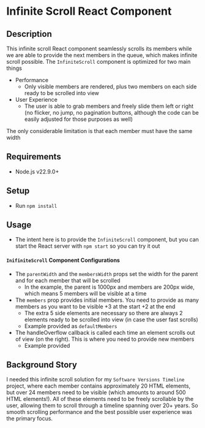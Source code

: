 # Infinite Scroll React Component

## Description
This infinite scroll React component seamlessly scrolls its members while we are able to provide the next members in the queue, which makes infinite scroll possible. The `InfiniteScroll` component is optimized for two main things
- Performance
  - Only visible members are rendered, plus two members on each side ready to be scrolled into view
- User Experience
  - The user is able to grab members and freely slide them left or right (no flicker, no jump, no pagination buttons, although the code can be easily adjusted for those purposes as well)

The only considerable limitation is that each member must have the same width

## Requirements
 - Node.js v22.9.0+

## Setup
  - Run `npm install`

## Usage
  - The intent here is to provide the `InfiniteScroll` component, but you can start the React server with `npm start` so you can try it out
#### `InifiniteScroll` Component Configurations
- The `parentWidth` and the `membersWidth` props set the width for the parent and for each member that will be scrolled
  - In the example, the parent is 1000px and members are 200px wide, which means 5 members will be visible at a time  
- The `members` prop provides initial members. You need to provide as many members as you want to be visible +3 at the start +2 at the end
  - The extra 5 side elements are necessary so there are always 2 elements ready to be scrolled into view (in case the user fast scrolls)
  - Example provided as `defaultMembers`
- The handleOverflow callback is called each time an element scrolls out of view (on the right). This is where you need to provide new members
  - Example provided

## Background Story
I needed this infinite scroll solution for my `Software Versions Timeline` project, where each member contains approximately 20 HTML elements, but over 24 members need to be visible (which amounts to around 500 HTML elements!). All of these elements need to be freely scrollable by the user, allowing them to scroll through a timeline spanning over 20+ years. So smooth scrolling performance and the best possible user experience was the primary focus.
